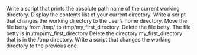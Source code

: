 Write a script that prints the absolute path name of the current working directory.
Display the contents list of your current directory.
Write a script that changes the working directory to the user’s home directory.
Move the file betty from /tmp/ to /tmp/my_first_directory.
Delete the file betty. The file betty is in /tmp/my_first_directory
Delete the directory my_first_directory that is in the /tmp directory.
Write a script that changes the working directory to the previous one.
